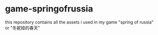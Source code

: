 # game-springofrussia
this repository contains all the assets i used in my game "spring of russia" or "冬妮娅的春天"
